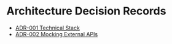 # Architecture Decision Records

- [ADR-001 Technical Stack](./adr-001-technical-stack.md)
- [ADR-002 Mocking External APIs](./adr-002-mocking-external-apis.md)

